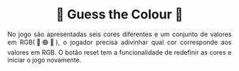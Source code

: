 <h1 align="center">🌈 Guess the Colour 🌈</h1>

<p align="justify">No jogo são apresentadas seis cores diferentes e um conjunto de valores em RGB(🔴🟢🔵), o jogador precisa adivinhar qual cor corresponde aos valores em RGB. O botão reset tem a funcionalidade de redefinir as cores e iniciar o jogo novamente.</p>
